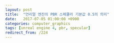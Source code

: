 ```yaml
---
layout: post
title:  "언리얼 엔진의 PBR 스페큘러 기본값 0.5의 의미"
date:   2017-07-05 01:00:00 +0900
categories: computer_graphics
tags: [unreal engine 4, pbr, specular]
redirect_from: /224
---
```


